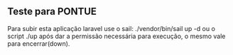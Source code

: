 ## Teste para PONTUE

Para subir esta aplicação laravel use o sail: ./vendor/bin/sail up -d
ou o script ./up após dar a permissão necessária para execução, o mesmo vale para encerrar(down).
